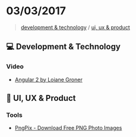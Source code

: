 # 03/03/2017

> [development & technology](#computer-development--technology) / [ui, ux & product](#ui-ux--product)


## :computer: Development & Technology

### Video
- [Angular 2 by Loiane Groner](https://www.youtube.com/playlist?list=PLGxZ4Rq3BOBoSRcKWEdQACbUCNWLczg2G)


## :art: UI, UX & Product

### Tools
- [PngPix - Download Free PNG Photo Images](http://www.pngpix.com/)
